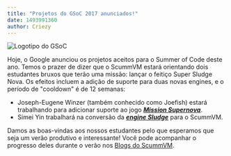 ```yaml
---
title: "Projetos do GSoC 2017 anunciados!"
date: 1493991360
author: Criezy
---
```


![Logotipo do GSoC](/data/news/GSoC2017Logo.png)

Hoje, o Google anunciou os projetos aceitos para o Summer of Code deste ano. Temos o prazer de dizer que o ScummVM estará orientando dois estudantes bruxos que terão uma missão: lançar o feitiço Super Sludge Nova. Os efeitos incluem a adição de suporte para duas novas engines, e o período de "cooldown" é de 12 semanas:

* Joseph-Eugene Winzer (também conhecido como Joefish) estará trabalhando para adicionar suporte ao jogo ***[Mission Supernova](http://outpost.simplicity.de)***.
* Simei Yin trabalhará na conversão da ***[engine Sludge](https://opensludge.github.io)*** para o ScummVM.

Damos as boas-vindas aos nossos estudantes pelo que esperamos que seja um verão produtivo e interessante! Você pode acompanhar o progresso deles durante o verão nos [Blogs do ScummVM](http://planet.scummvm.org).

